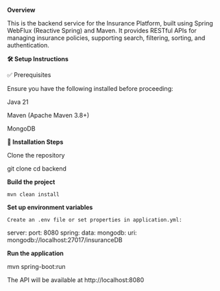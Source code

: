 **Overview**

This is the backend service for the Insurance Platform, built using Spring WebFlux (Reactive Spring) and Maven. It provides RESTful APIs for managing insurance policies, supporting search, filtering, sorting, and authentication.

**🛠 Setup Instructions**

✅ Prerequisites

Ensure you have the following installed before proceeding:

Java 21

Maven (Apache Maven 3.8+)

MongoDB 

**📌 Installation Steps**

Clone the repository

git clone <repository-link>
cd backend

**Build the project**

    mvn clean install

**Set up environment variables**

    Create an .env file or set properties in application.yml:

server:
  port: 8080
spring:
  data:
    mongodb:
      uri: mongodb://localhost:27017/insuranceDB

**Run the application**

mvn spring-boot:run

The API will be available at http://localhost:8080
